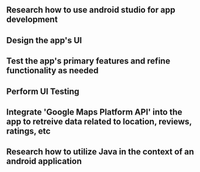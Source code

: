 ## Research how to use android studio for app development
## Design the app's UI
## Test the app's primary features and refine functionality as needed
## Perform UI Testing
## Integrate 'Google Maps Platform API' into the app to retreive data related to location, reviews, ratings, etc
## Research how to utilize Java in the context of an android application
